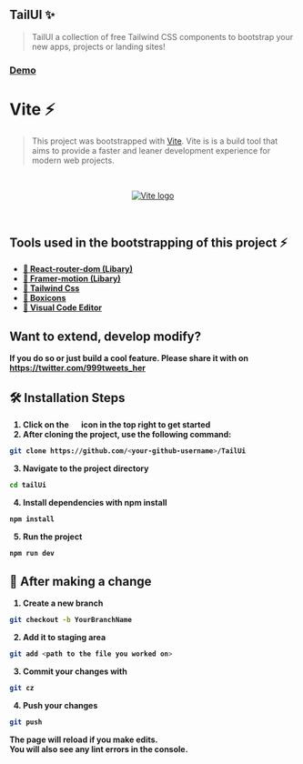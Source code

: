 ## TailUI ✨
> TailUI a collection of free Tailwind CSS components to bootstrap your new apps, projects or landing sites!

### [Demo](https://tailui.vervel.app)

# Vite ⚡

> This project was bootstrapped with [Vite](https://vitejs.dev). Vite is is a build tool that aims to provide a faster and leaner development experience for modern web projects.
<br />
<p align="center">
  <a href="https://tailui.vercel.app" target="_blank" rel="noopener noreferrer">
    <img src="https://pbs.twimg.com/media/Fj4U4CeXwAYZWNr?format=jpg&name=small" alt="Vite logo">
  </a>
</p>
<br />

## Tools used in the bootstrapping of this project ⚡

- <b><a href="https://github.com/remix-run/react-router#readme">📌 React-router-dom (Libary)<a/></b>
- <b><a href="https://github.com/framer/motion" target="_blank" rel="noopener noreferrer">📌 Framer-motion (Libary)</a><b/>
- <b><a href="https://https://tailwindcss.com//" target="_blank" rel="noopener noreferrer">📌 Tailwind Css</a><b/>
- <b><a href="https://github.com/atisawd/boxicons" target="_blank" rel="noopener noreferrer">📌 Boxicons</a><b/>
- <b><a href="https://code.visualstudio.com/" target="_blank" rel="noopener noreferrer">📌 Visual Code Editor</a><b/>

## Want to extend, develop modify?

If you do so or just build a cool feature. Please share it with on https://twitter.com/999tweets_her

## 🛠️ Installation Steps

1. Click on the <img src="https://i.imgur.com/G4z1kEe.png" height="15" width="15"> icon in the top right to get started
2. After cloning the project, use the following command:

```bash
git clone https://github.com/<your-github-username>/TailUi
```

3. Navigate to the project directory

```bash
cd tailUi
```

4. Install dependencies with npm install

```bash
npm install
```

5. Run the project

```bash
npm run dev
```

## 🥂 After making a change

1. Create a new branch

```bash
git checkout -b YourBranchName
```

2. Add it to staging area

```bash
git add <path to the file you worked on>
```

3. Commit your changes with

```bash
git cz
```

4. Push your changes

```bash
git push
```


The page will reload if you make edits.<br />
You will also see any lint errors in the console.




